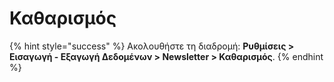 # Καθαρισμός

{% hint style="success" %}
Ακολουθήστε τη διαδρομή: **Ρυθμίσεις > Εισαγωγή - Εξαγωγή Δεδομένων > Newsletter > Καθαρισμός**.
{% endhint %}
